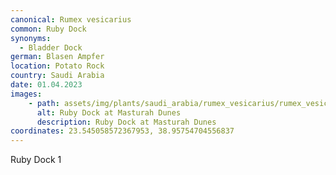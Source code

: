 ```yaml
---
canonical: Rumex vesicarius
common: Ruby Dock
synonyms:
  - Bladder Dock
german: Blasen Ampfer
location: Potato Rock
country: Saudi Arabia
date: 01.04.2023
images:
    - path: assets/img/plants/saudi_arabia/rumex_vesicarius/rumex_vesicarius_1.jpg
      alt: Ruby Dock at Masturah Dunes
      description: Ruby Dock at Masturah Dunes
coordinates: 23.545058572367953, 38.95754704556837
---
```


Ruby Dock 1